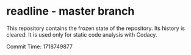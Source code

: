 # readline - master branch

This repository contains the frozen state of the repository.
Its history is cleared. It is used only for static code
analysis with Codacy.

Commit Time: 1718749877
